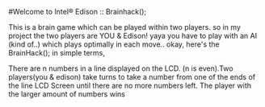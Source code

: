 #Welcome to Intel® Edison :: Brainhack();


This is a brain game which can be played within two players. 
so in my project the two players are YOU & Edison! 
yaya you have to play with an AI (kind of..) which plays optimally in each move.. 
okay, here's the BrainHack(); in simple terms, 

   There are n numbers in a line displayed on the LCD. (n is even).Two players(you & edison) take turns to take a number from one of the ends of the  line LCD Screen until there are no more numbers left. The player with the larger amount of numbers wins 
